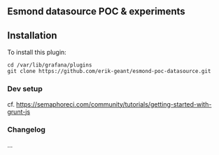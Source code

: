 ## Esmond datasource POC & experiments

## Installation

To install this plugin:

```
cd /var/lib/grafana/plugins
git clone https://github.com/erik-geant/esmond-poc-datasource.git
```

### Dev setup

cf. https://semaphoreci.com/community/tutorials/getting-started-with-grunt-js

### Changelog

...
